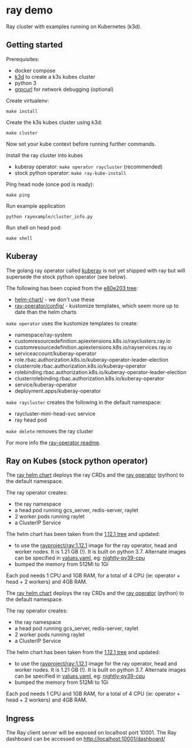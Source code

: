 # ray demo

Ray cluster with examples running on Kubernetes (k3d).

## Getting started

Prerequisites:

- docker compose
- [k3d](https://github.com/rancher/k3d) to create a k3s kubes cluster
- python 3
- [grpcurl](https://github.com/fullstorydev/grpcurl) for network debugging (optional)

Create virtualenv:

```
make install
```

Create the k3s kubes cluster using k3d:

```
make cluster
```

Now set your kube context before running further commands.

Install the ray cluster into kubes

- kuberay operator: `make operator raycluster` (recommended)
- stock python operator: `make ray-kube-install`

Ping head node (once pod is ready):

```
make ping
```

Run example application

```
python rayexample/cluster_info.py
```

Run shell on head pod:

```
make shell
```

## Kuberay

The golang ray operator called [kuberay](https://github.com/ray-project/kuberay) is not yet shipped with ray but will supersede the stock python operator (see below).

The following has been copied from the [e80e203 tree](https://github.com/ray-project/kuberay/tree/e80e203):

- [helm-chart/](helm-chart/) - we don't use these
- [ray-operator/config/](ray-operator/config/) - kustomize templates, which seem more up to date than the helm charts

`make operator` uses the kustomize templates to create:

- namespace/ray-system
- customresourcedefinition.apiextensions.k8s.io/rayclusters.ray.io
- customresourcedefinition.apiextensions.k8s.io/rayservices.ray.io
- serviceaccount/kuberay-operator
- role.rbac.authorization.k8s.io/kuberay-operator-leader-election
- clusterrole.rbac.authorization.k8s.io/kuberay-operator
- rolebinding.rbac.authorization.k8s.io/kuberay-operator-leader-election
- clusterrolebinding.rbac.authorization.k8s.io/kuberay-operator
- service/kuberay-operator
- deployment.apps/kuberay-operator

`make raycluster` creates the following in the default namespace:

- raycluster-mini-head-svc service
- ray head pod

`make delete` removes the ray cluster

For more info the [ray-operator readme](https://github.com/ray-project/kuberay/tree/master/ray-operator).

## Ray on Kubes (stock python operator)

The [ray helm chart](deploy/charts/ray) deploys the ray CRDs and the [ray operator](https://github.com/ray-project/ray/tree/ray-1.12.1/python/ray/ray_operator) (python) to the default namespace.

The ray operator creates:

- the ray namespace
- a head pod running gcs_server, redis-server, raylet
- 2 worker pods running raylet
- a ClusterIP Service

The helm chart has been taken from the [1.12.1 tree](https://github.com/ray-project/ray/tree/ray-1.12.1/deploy/charts/ray) and updated:

- to use the [rayproject/ray:1.12.1](https://hub.docker.com/r/rayproject/ray) image for the ray operator, head and worker nodes. It is 1.21 GB (!). It is built on python 3.7. Alternate images can be specified in [values.yaml](deploy/charts/ray/values.yaml), eg: [nightly-py39-cpu](https://hub.docker.com/r/rayproject/ray/tags?page=1&name=nightly)
- bumped the memory from 512Mi to 1Gi

Each pod needs 1 CPU and 1GB RAM, for a total of 4 CPU (ie: operator + head + 2 workers) and 4GB RAM.

The [ray helm chart](deploy/charts/ray) deploys the ray CRDs and the [ray operator](https://github.com/ray-project/ray/tree/ray-1.12.1/python/ray/ray_operator) (python) to the default namespace.

The ray operator creates:

- the ray namespace
- a head pod running gcs_server, redis-server, raylet
- 2 worker pods running raylet
- a ClusterIP Service

The helm chart has been taken from the [1.12.1 tree](https://github.com/ray-project/ray/tree/ray-1.12.1/deploy/charts/ray) and updated:

- to use the [rayproject/ray:1.12.1](https://hub.docker.com/r/rayproject/ray) image for the ray operator, head and worker nodes. It is 1.21 GB (!). It is built on python 3.7. Alternate images can be specified in [values.yaml](deploy/charts/ray/values.yaml), eg: [nightly-py39-cpu](https://hub.docker.com/r/rayproject/ray/tags?page=1&name=nightly)
- bumped the memory from 512Mi to 1Gi

Each pod needs 1 CPU and 1GB RAM, for a total of 4 CPU (ie: operator + head + 2 workers) and 4GB RAM.

## Ingress

The Ray client server will be exposed on localhost port 10001.
The Ray dashboard can be accessed on [http://localhost:10001/dashboard/](http://localhost:10001/dashboard/)
